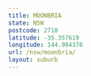 ```yaml
---
title: MOONBRIA
state: NSW
postcode: 2710
latitude: -35.357619
longitude: 144.984378
url: /nsw/moonbria/
layout: suburb
---
```

